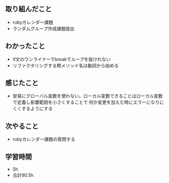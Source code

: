 ## 取り組んだこと
- rubyカレンダー課題
- ランダムグループ作成課題提出
## わかったこと
- if文のワンライナーでbreakでループを抜けれない
- リファクタリングする際メソッド名は動詞から始める

## 感じたこと
- 安易にグローバル変数を使わない。ローカル変数できることはローカル変数で定義し影響範囲を小さくすることで
  何か変更を加えた時にエラーになりにくくするようにする

## 次やること
- rubyカレンダー課題の質問する

## 学習時間
- 5h
- 合計90.5h
